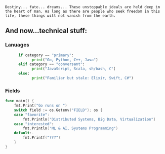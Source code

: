```Destiny... fate... dreams... These unstoppable ideals are held deep in the heart of man. As long as there are people who seek freedom in this life, these things will not vanish from the earth.```

## And now...technical stuff:

### Lanuages
```python
      if category == "primary":
            print("Go, Python, C++, Java")
      elif category == "conversant":
            print("JavaScript, Scala, sh/bash, C")
      else:
            print("Familiar but stale: Elixir, Swift, C#")
```

### Fields
```go
func main() {
	fmt.Print("Go runs on ")
	switch field := os.Getenv("FIELD"); os {
	case "favorite":
		fmt.Println("Distributed Systems, Big Data, Virtualization")
	case "interested":
		fmt.Println("ML & AI, Systems Programming")
	default:.
		fmt.Printf("???")
	}
}
```

